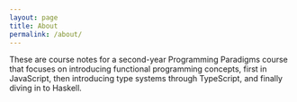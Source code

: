 ```yaml
---
layout: page
title: About
permalink: /about/
---
```


These are course notes for a second-year Programming Paradigms course that focuses on introducing functional programming concepts, first in JavaScript, then introducing type systems through TypeScript, and finally diving in to Haskell.
